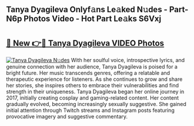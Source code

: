 ## Tanya Dyagileva Onlyf𝚊ns Le𝚊ked N𝚞des - Part-N6p Photos Video - Hot Part Le𝚊ks S6Vxj

# <h2><a href="http://ab89448.deff.icu/?id=Tanya+Dyagileva">🔗 New 👉🔴 Tanya Dyagileva VIDEO Photos</a></h2>

[![Tanya Dyagileva N𝚞des](https://i.imgur.com/rIISA9y.gif)](http://ab89448.deff.icu/?id=Tanya+Dyagileva)
With her soulful voice, introspective lyrics, and genuine connection with her audience, Tanya Dyagileva is poised for a bright future. Her music transcends genres, offering a relatable and therapeutic experience for listeners. As she continues to grow and share her stories, she inspires others to embrace their vulnerabilities and find strength in their uniqueness. Tanya Dyagileva began her online journey in 2017, initially creating cosplay and gaming-related content. Her content gradually evolved, becoming increasingly sexually suggestive. She gained initial attention through Twitch streams and Instagram posts featuring provocative imagery and suggestive commentary.
